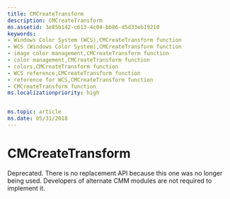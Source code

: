 ```yaml
---
title: CMCreateTransform
description: CMCreateTransform
ms.assetid: 3e85b142-c613-4c04-bb86-d5d33eb19210
keywords:
- Windows Color System (WCS),CMCreateTransform function
- WCS (Windows Color System),CMCreateTransform function
- image color management,CMCreateTransform function
- color management,CMCreateTransform function
- colors,CMCreateTransform function
- WCS reference,CMCreateTransform function
- reference for WCS,CMCreateTransform function
- CMCreateTransform function
ms.localizationpriority: high


ms.topic: article
ms.date: 05/31/2018
---
```


# CMCreateTransform

Deprecated. There is no replacement API because this one was no longer being used. Developers of alternate CMM modules are not required to implement it.

 

 




